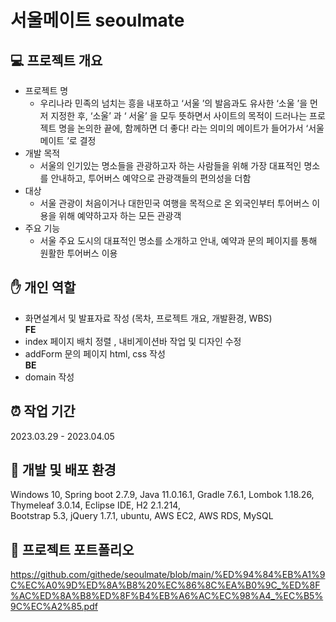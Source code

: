 # 서울메이트 seoulmate
## 💻 프로젝트 개요
- 프로젝트 명
  - 우리나라 민족의 넘치는 흥을 내포하고 ‘서울 ’의 발음과도 유사한 ‘소울 ’을 먼저 지정한 후, ‘소울’ 과 ‘ 서울’ 을 모두 뜻하면서 사이트의 목적이 드러나는 프로젝트 명을 논의한 끝에, 함께하면 더 좋다! 라는 의미의 메이트가 들어가서 ‘서울메이트 ’로 결정
- 개발 목적
  - 서울의 인기있는 명소들을 관광하고자 하는 사람들을 위해 가장 대표적인 명소를 안내하고, 투어버스 예약으로 관광객들의 편의성을 더함
- 대상
  - 서울 관광이 처음이거나 대한민국 여행을 목적으로 온 외국인부터 투어버스 이용을 위해 예약하고자 하는 모든 관광객
- 주요 기능
  - 서울 주요 도시의 대표적인 명소를 소개하고 안내, 예약과 문의 페이지를 통해 원활한 투어버스 이용
## ✋ 개인 역할
- 화면설계서 및 발표자료 작성 (목차, 프로젝트 개요, 개발환경, WBS) <br>
**FE**
- index 페이지 배치 정렬 , 내비게이션바 작업 및 디자인 수정
- addForm 문의 페이지 html, css 작성 <br>
**BE**
- domain 작성
## ⏰ 작업 기간
2023.03.29 - 2023.04.05
## 🔧 개발 및 배포 환경
 Windows 10, Spring boot 2.7.9, Java 11.0.16.1, Gradle 7.6.1, Lombok 1.18.26, Thymeleaf 3.0.14, Eclipse IDE, H2 2.1.214, <br>
 Bootstrap 5.3, jQuery 1.7.1, ubuntu, AWS EC2, AWS RDS, MySQL
## 📍 프로젝트 포트폴리오
https://github.com/githede/seoulmate/blob/main/%ED%94%84%EB%A1%9C%EC%A0%9D%ED%8A%B8%20%EC%86%8C%EA%B0%9C_%ED%8F%AC%ED%8A%B8%ED%8F%B4%EB%A6%AC%EC%98%A4_%EC%B5%9C%EC%A2%85.pdf
